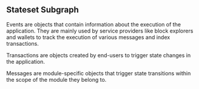 ## Stateset Subgraph

Events are objects that contain information about the execution of the application. They are mainly used by service providers like block explorers and wallets to track the execution of various messages and index transactions.

Transactions are objects created by end-users to trigger state changes in the application.

Messages are module-specific objects that trigger state transitions within the scope of the module they belong to.